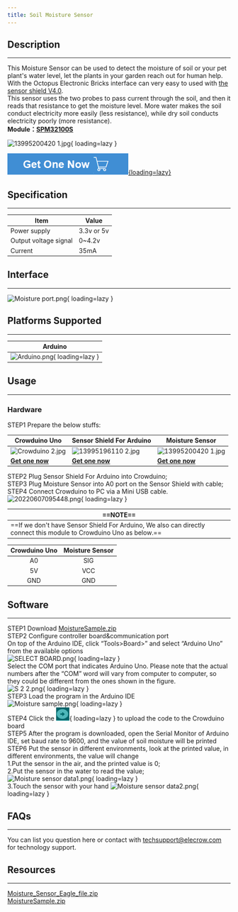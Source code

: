 ```yaml
---
title: Soil Moisture Sensor
---
```


## Description
-----------

This Moisture Sensor can be used to detect the moisture of soil or your pet plant's water level, let the plants in your garden reach out for human help. With the Octopus Electronic Bricks interface can very easy to used with [the sensor shield V4.0](https://www.elecrow.com/sensor-shield-v40-for-arduino-p-335.html).  
This sensor uses the two probes to pass current through the soil, and then it reads that resistance to get the moisture level. More water makes the soil conduct electricity more easily (less resistance), while dry soil conducts electricity poorly (more resistance).  
**Module：[SPM32100S](https://www.elecrow.com/soil-moisture-sensor-p-509.html)**

![13995200420 1.jpg](https://wiki.elecrow.com/images/thumb/4/45/13995200420_1.jpg/500px-13995200420_1.jpg){ loading=lazy }

[![Alt text](./assets/images/Get_one_now.png){loading=lazy}](https://www.elecrow.com/soil-moisture-sensor-p-509.html?wiki "Title text")

## Specification
-------------

| **Item** | **Value** |
|---|---|
| Power supply | 3.3v or 5v |
| Output voltage signal | 0~4.2v |
| Current | 35mA |

## Interface
---------

![Moisture port.png](https://wiki.elecrow.com/images/thumb/2/25/Moisture_port.png/300px-Moisture_port.png){ loading=lazy }

## Platforms Supported
-------------------

| **Arduino** |
|:-:|
| ![Arduino.png](https://wiki.elecrow.com/images/6/63/Arduino.png){ loading=lazy } |

## Usage
-----

### **Hardware**

STEP1 Prepare the below stuffs:  

| **Crowduino Uno**                                            | **Sensor Shield For Arduino**                                | **Moisture Sensor**                                          |
| ------------------------------------------------------------ | ------------------------------------------------------------ | ------------------------------------------------------------ |
| ![Crowduino 2.jpg](https://wiki.elecrow.com/images/thumb/d/d4/Crowduino_2.jpg/300px-Crowduino_2.jpg) | ![13995196110 2.jpg](https://wiki.elecrow.com/images/thumb/0/0f/13995196110_2.jpg/300px-13995196110_2.jpg) | ![13995200420 1.jpg](https://wiki.elecrow.com/images/thumb/4/45/13995200420_1.jpg/300px-13995200420_1.jpg) |
| [**Get one now**](https://www.elecrow.com/crowduino-unosd-v15-p-840.html) | [**Get one now**](https://www.elecrow.com/sensor-shield-v40-for-arduino-p-335.html) | [**Get one now**](https://www.elecrow.com/soil-moisture-sensor-p-509.html) |

STEP2 Plug Sensor Shield For Arduino into Crowduino;  
STEP3 Plug Moisture Sensor into A0 port on the Sensor Shield with cable;  
STEP4 Connect Crowduino to PC via a Mini USB cable.  
![20220607095448.png](https://wiki.elecrow.com/images/thumb/3/33/20220607095448.png/600px-20220607095448.png){ loading=lazy }

| ==**NOTE**== |
|---|
| ==If we don't have Sensor Shield For Arduino, We also can directly connect this module to Crowduino Uno as below.== |

| **Crowduino Uno** | **Moisture Sensor** |
|:-:|:-:|
| A0 | SIG |
| 5V | VCC |
| GND | GND |

## Software
--------

STEP1 Download [MoistureSample.zip](https://wiki.elecrow.com/images/e/e0/MoistureSample.zip)  
STEP2 Configure controller board&amp;communication port  
On top of the Arduino IDE, click “Tools&gt;Board&gt;” and select “Arduino Uno” from the available options  
![SELECT BOARD.png](https://wiki.elecrow.com/images/thumb/c/c5/SELECT_BOARD.png/700px-SELECT_BOARD.png){ loading=lazy }  
Select the COM port that indicates Arduino Uno. Please note that the actual numbers after the “COM” word will vary from computer to computer, so they could be different from the ones shown in the figure.  
![S 2 2.png](https://wiki.elecrow.com/images/thumb/d/d5/S_2_2.png/700px-S_2_2.png){ loading=lazy }  
STEP3 Load the program in the Arduino IDE  
![Moisture sample.png](https://wiki.elecrow.com/images/8/84/Moisture_sample.png){ loading=lazy }  
STEP4 Click the ![Upload.png](./assets/images/30px-Upload.png){ loading=lazy } to upload the code to the Crowduino board  
STEP5 After the program is downloaded, open the Serial Monitor of Arduino IDE, set baud rate to 9600, and the value of soil moisture will be printed  
STEP6 Put the sensor in different environments, look at the printed value, in different environments, the value will change    
1.Put the sensor in the air, and the printed value is 0;  
2.Put the sensor in the water to read the value;  
![Moisture sensor data1.png](https://wiki.elecrow.com/images/thumb/4/4d/Moisture_sensor_data1.png/600px-Moisture_sensor_data1.png){ loading=lazy }  
3.Touch the sensor with your hand
![Moisture sensor data2.png](https://wiki.elecrow.com/images/thumb/c/cd/Moisture_sensor_data2.png/600px-Moisture_sensor_data2.png){ loading=lazy }

## FAQs
----

You can list you question here or contact with techsupport@elecrow.com for technology support.

## Resources
---------

[Moisture\_Sensor\_Eagle\_file.zip](https://wiki.elecrow.com/images/0/0c/Crowtail-_Moisture_Sensor_Eagle_file.zip)  
[MoistureSample.zip](https://wiki.elecrow.com/images/e/e0/MoistureSample.zip)